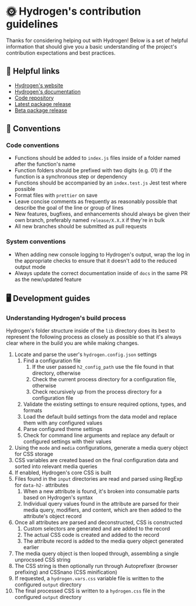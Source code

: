 # 🌞 Hydrogen's contribution guidelines

Thanks for considering helping out with Hydrogen! Below is a set of helpful information that should give you a basic understanding of the project's contribution expectations and best practices.

## :link: Helpful links

- [Hydrogen's website](https://hydrogen.design/en)
- [Hydrogen's documentation](https://hydrogen.design/en/docs)
- [Code repository](https://github.com/hydrogen-css/hydrogen)
- [Latest package release](https://www.npmjs.com/package/@hydrogen-css/hydrogen/v/latest)
- [Beta package release](https://www.npmjs.com/package/@hydrogen-css/hydrogen/v/beta)

## :triangular_ruler: Conventions

### Code conventions

- Functions should be added to `index.js` files inside of a folder named after the function's name
- Function folders should be prefixed with two digits (e.g. 01) if the function is a synchronous step or dependency
- Functions should be accompanied by an `index.test.js` Jest test where possible
- Format files with `prettier` on save
- Leave concise comments as frequently as reasonably possible that describe the goal of the line or group of lines
- New features, bugfixes, and enhancements should always be given their own branch, preferably named `release/X.X.X` if they're in bulk
- All new branches should be submitted as pull requests

### System conventions

- When adding new console logging to Hydrogen's output, wrap the log in the appropriate checks to ensure that it doesn't add to the reduced output mode
- Always update the correct documentation inside of `docs` in the same PR as the new/updated feature

## :desktop_computer: Development guides

### Understanding Hydrogen's build process

Hydrogen's folder structure inside of the `lib` directory does its best to represent the following process as closely as possible so that it's always clear where in the build you are while making changes.

1. Locate and parse the user's `hydrogen.config.json` settings
   1. Find a configuration file
      1. If the user passed `h2_config_path` use the file found in that directory, otherwise
      2. Check the current process directory for a configuration file, otherwise
      3. Check recursively up from the process directory for a configuration file
   2. Validate the existing settings to ensure required options, types, and formats
   3. Load the default build settings from the data model and replace them with any configured values
   4. Parse configured theme settings
   5. Check for command line arguments and replace any default or configured settings with their values
2. Using the `mode` and `media` configurations, generate a media query object for CSS storage
3. CSS variables are created based on the final configuration data and sorted into relevant media queries
4. If enabled, Hydrogen's core CSS is built
5. Files found in the `input` directories are read and parsed using RegExp for `data-h2-` attributes
   1. When a new attribute is found, it's broken into consumable parts based on Hydrogen's syntax
   2. Individual query values found in the attribute are parsed for their media query, modifiers, and content, which are then added to the attribute's object record
6. Once all attributes are parsed and deconstructed, CSS is constructed
   1. Custom selectors are generated and are added to the record
   2. The actual CSS code is created and added to the record
   3. The attribute record is added to the media query object generated earlier
7. The media query object is then looped through, assembling a single unprocssed CSS string
8. The CSS string is then optionally run through Autoprefixer (browser prefixing) and CSSnano (CSS minification)
9. If requested, a `hydrogen.vars.css` variable file is written to the configured `output` directory
10. The final processed CSS is written to a `hydrogen.css` file in the configured `output` directory
